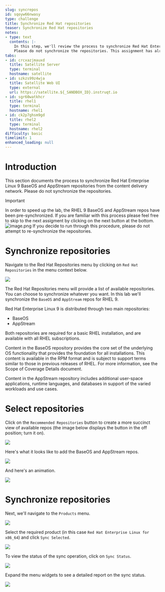 ```yaml
---
slug: syncrepos
id: sqoyw66nwasy
type: challenge
title: Synchronize Red Hat repositories
teaser: Synchronize Red Hat repositories
notes:
- type: text
  contents: |-
    In this step, we'll review the process to synchronize Red Hat Enterprise Linux 9 BaseOS and AppStream repositories from the content delivery network.
    Please do not synchronize the repositories. This assignment has already been done for you in order to speed up the lab. This assignment is being presented for your documentation purposes.
tabs:
- id: crcxazjmauxd
  title: Satellite Server
  type: terminal
  hostname: satellite
- id: szkzs99z4wja
  title: Satellite Web UI
  type: external
  url: https://satellite.${_SANDBOX_ID}.instruqt.io
- id: sgr60watkhcr
  title: rhel1
  type: terminal
  hostname: rhel1
- id: ck2p7ghsm9gd
  title: rhel2
  type: terminal
  hostname: rhel2
difficulty: basic
timelimit: 1
enhanced_loading: null
---
```

Introduction
===
This section documents the process to synchronize Red Hat Enterprise Linux 9 BaseOS and AppStream repositories from the content delivery network. Please do not synchronize the repositories.
> [!IMPORTANT]
> In order to speed up the lab, the RHEL 9 BaseOS and AppStream repos have been pre-synchronized. If you are familiar with this process please feel free to skip to the next assigment by clicking on the next button at the bottom. ![image.png](../assets/image.png) If you decide to run through this procedure, please do not attempt to re-synchronize the repositories.

Synchronize repositories
===

Navigate to the Red Hat Repositories menu by clicking on `Red Hat Repositories` in the menu context below.

![](../assets/redhatrepositories.png)

The Red Hat Repositories menu will provide a list of available repositories. You can choose to synchronize whatever you want. In this lab we'll synchronize the `BaseOS` and `AppStream` repos for RHEL 9.

Red Hat Enterprise Linux 9 is distributed through two main repositories:

* BaseOS
* AppStream

Both repositories are required for a basic RHEL installation, and are available with all RHEL subscriptions.

Content in the BaseOS repository provides the core set of the underlying OS functionality that provides the foundation for all installations. This content is available in the RPM format and is subject to support terms similar to those in previous releases of RHEL. For more information, see the Scope of Coverage Details document.

Content in the AppStream repository includes additional user-space applications, runtime languages, and databases in support of the varied workloads and use cases.

Select repositories
===

Click on the `Recommended Repositories` button to create a more succinct view of available repos (the image below displays the button in the off position; turn it on).

![](../assets/recommendedrepos.png)

Here's what it looks like to add the BaseOS and AppStream repos.

![](../assets/addedrecommendedrepos.png)

And here's an animation.

![](../assets/2022-08-11_09-02-27.gif)

Synchronize repositories
===

Next, we'll navigate to the `Products` menu.

![](../assets/products.png)

Select the required product (in this case `Red Hat Enterprise Linux for x86_64`) and click `Sync Selected`.

![](../assets/synchronize.png)

To view the status of the sync operation, click on `Sync Status`.

![](../assets/syncstatus.png)

Expand the menu widgets to see a detailed report on the sync status.

![](../assets/syncstatusdetailed.png)

